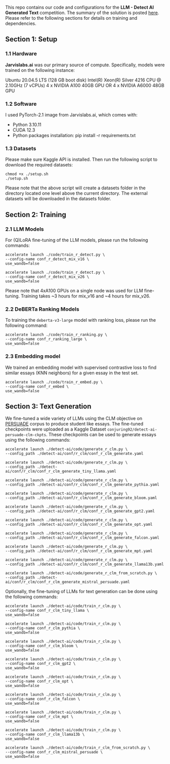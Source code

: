 This repo contains our code and configurations for the **LLM - Detect AI Generated Text** competition. The summary of the solution is posted [here](https://www.kaggle.com/competitions/llm-detect-ai-generated-text/discussion/470121). Please refer to the following sections for details on training and dependencies. 

## Section 1: Setup
### 1.1 Hardware
**Jarvislabs.ai** was our primary source of compute. Specifically, models were trained on the following instance:

Ubuntu 20.04.5 LTS (128 GB boot disk)
Intel(R) Xeon(R) Silver 4216 CPU @ 2.10GHz (7 vCPUs)
4 x NVIDIA A100 40GB GPU OR 4 x NVIDIA A6000 48GB GPU

### 1.2 Software
I used PyTorch-2.1 image from Jarvislabs.ai, which comes with:

* Python 3.10.11
* CUDA 12.3
* Python packages installation: pip install -r requirements.txt

### 1.3 Datasets
Please make sure Kaggle API is installed. Then run the following script to download the required datasets:

```
chmod +x ./setup.sh
./setup.sh
```

Please note that the above script will create a datasets folder in the directory located one level above the current directory. The external datasets will be downloaded in the datasets folder.

## Section 2: Training

### 2.1 LLM Models
For (Q)LoRA fine-tuning of the LLM models, please run the following commands:
```
accelerate launch ./code/train_r_detect.py \
--config-name conf_r_detect_mix_v16 \
use_wandb=false
```

```
accelerate launch ./code/train_r_detect.py \
--config-name conf_r_detect_mix_v26 \
use_wandb=false
```

Please note that 4xA100 GPUs on a single node was used for LLM fine-tuning. Training takes ~3 hours for mix_v16 and ~4 hours for mix_v26.

### 2.2 DeBERTa Ranking Models

To training the `deberta-v3-large` model with ranking loss, please run the following command:

```
accelerate launch ./code/train_r_ranking.py \
--config-name conf_r_ranking_large \
use_wandb=false
```

### 2.3 Embedding model

We trained an embedding model with supervised contrastive loss to find similar essays (KNN neighbors) for a given essay in the test set.

```
accelerate launch ./code/train_r_embed.py \
--config-name conf_r_embed \
use_wandb=false
```

## Section 3: Text Generation

We fine-tuned a wide variety of LLMs using the CLM objective on [PERSUADE](https://www.kaggle.com/datasets/nbroad/persaude-corpus-2) corpus to produce student like essays. The fine-tuned checkpoints were uploaded as a Kaggle Dataset `conjuring92/detect-ai-persuade-clm-ckpts`. These checkpoints can be used to generate essays using the following commands:

```
accelerate launch ./detect-ai/code/generate_r_clm.py \
--config_path ./detect-ai/conf/r_clm/conf_r_clm_generate.yaml

accelerate launch ./detect-ai/code/generate_r_clm.py \
--config_path ./detect-ai/conf/r_clm/conf_r_clm_generate_tiny_llama.yaml

accelerate launch ./detect-ai/code/generate_r_clm.py \
--config_path ./detect-ai/conf/r_clm/conf_r_clm_generate_pythia.yaml

accelerate launch ./detect-ai/code/generate_r_clm.py \
--config_path ./detect-ai/conf/r_clm/conf_r_clm_generate_bloom.yaml

accelerate launch ./detect-ai/code/generate_r_clm.py \
--config_path ./detect-ai/conf/r_clm/conf_r_clm_generate_gpt2.yaml

accelerate launch ./detect-ai/code/generate_r_clm.py \
--config_path ./detect-ai/conf/r_clm/conf_r_clm_generate_opt.yaml

accelerate launch ./detect-ai/code/generate_r_clm.py \
--config_path ./detect-ai/conf/r_clm/conf_r_clm_generate_falcon.yaml

accelerate launch ./detect-ai/code/generate_r_clm.py \
--config_path ./detect-ai/conf/r_clm/conf_r_clm_generate_mpt.yaml

accelerate launch ./detect-ai/code/generate_r_clm.py \
--config_path ./detect-ai/conf/r_clm/conf_r_clm_generate_llama13b.yaml

accelerate launch ./detect-ai/code/generate_r_clm_from_scratch.py \
--config_path ./detect-ai/conf/r_clm/conf_r_clm_generate_mistral_persuade.yaml
```

Optionally, the fine-tuning of LLMs for text generation can be done using the following commands:

```
accelerate launch ./detect-ai/code/train_r_clm.py \
--config-name conf_r_clm_tiny_llama \
use_wandb=false

accelerate launch ./detect-ai/code/train_r_clm.py \
--config-name conf_r_clm_pythia \
use_wandb=false

accelerate launch ./detect-ai/code/train_r_clm.py \
--config-name conf_r_clm_bloom \
use_wandb=false

accelerate launch ./detect-ai/code/train_r_clm.py \
--config-name conf_r_clm_gpt2 \
use_wandb=false

accelerate launch ./detect-ai/code/train_r_clm.py \
--config-name conf_r_clm_opt \
use_wandb=false

accelerate launch ./detect-ai/code/train_r_clm.py \
--config-name conf_r_clm_falcon \
use_wandb=false

accelerate launch ./detect-ai/code/train_r_clm.py \
--config-name conf_r_clm_mpt \
use_wandb=false

accelerate launch ./detect-ai/code/train_r_clm.py \
--config-name conf_r_clm_llama13b \
use_wandb=false

accelerate launch ./detect-ai/code/train_r_clm_from_scratch.py \
--config-name conf_r_clm_mistral_persuade \
use_wandb=false
```